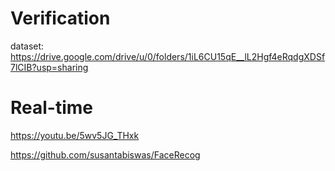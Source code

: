 # Verification
dataset: https://drive.google.com/drive/u/0/folders/1iL6CU15qE__lL2Hgf4eRqdgXDSf7lCIB?usp=sharing

# Real-time
https://youtu.be/5wv5JG_THxk

https://github.com/susantabiswas/FaceRecog

